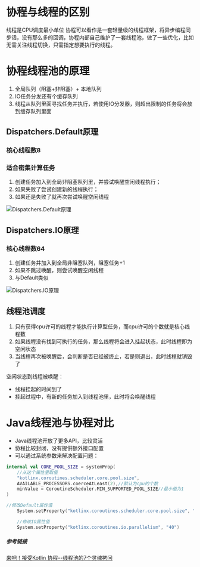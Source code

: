 # 协程与线程的区别
线程是CPU调度最小单位
协程可以看作是一套轻量级的线程框架，将异步编程同步话，没有那么多的回调，协程内部自己维护了一套线程池，做了一些优化，比如无需关注线程切换，只需指定想要执行的线程。  

# 协程线程池的原理
1. 全局队列（阻塞+非阻塞）+ 本地队列
2. IO任务分发还有个缓存队列
3. 线程从队列里面寻找任务并执行，若使用IO分发器，则超出限制的任务将会放到缓存队列里面

## Dispatchers.Default原理
### 核心线程数8
### 适合密集计算任务

1. 创建任务加入到全局非阻塞队列里，并尝试唤醒空闲线程执行；
2. 如果失败了尝试创建新的线程执行；
3. 如果还是失败了就再次尝试唤醒空闲线程

![Dispatchers.Default原理](https://zjmantou-drawingbed.oss-cn-hangzhou.aliyuncs.com/picture/202309141917220.png)

## Dispatchers.IO原理
### 核心线程数64

1. 创建任务并加入到全局非阻塞队列，阻塞任务+1
2. 如果不跳过唤醒，则尝试唤醒空闲线程
3. 与Default类似

![Dispatchers.IO原理](https://zjmantou-drawingbed.oss-cn-hangzhou.aliyuncs.com/picture/202309141922558.png)


## 线程池调度
1. 只有获得cpu许可的线程才能执行计算型任务，而cpu许可的个数就是核心线程数
2. 如果线程没有找到可执行的任务，那么线程将会进入挂起状态，此时线程即为空闲状态
3. 当线程再次被唤醒后，会判断是否已经被终止，若是则退出，此时线程就销毁了

空闲状态到线程被唤醒：
- 线程挂起的时间到了
- 挂起过程中，有新的任务加入到线程池里，此时将会唤醒线程

# Java线程池与协程对比
- Java线程池开放了更多API，比较灵活
- 协程比较封闭，没有提供额外接口配置
- 可以通过系统参数来解决配置问题：
```kotlin
internal val CORE_POOL_SIZE = systemProp(
    //从这个属性里取值
    "kotlinx.coroutines.scheduler.core.pool.size",
    AVAILABLE_PROCESSORS.coerceAtLeast(2),//默认为cpu的个数
    minValue = CoroutineScheduler.MIN_SUPPORTED_POOL_SIZE//最小值为1
)

//修改Default属性值
    System.setProperty("kotlinx.coroutines.scheduler.core.pool.size", "20")

```

```kotlin
	//修改IO属性值
    System.setProperty("kotlinx.coroutines.io.parallelism", "40")
```

##### 参考链接
[来吧！接受Kotlin 协程--线程池的7个灵魂拷问](https://juejin.cn/post/7207078219215962170?searchId=2023091415590049A99B1AEBBE5322CD81)
